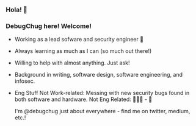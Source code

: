 ### Hola! 👋
### DebugChug here! Welcome!

- Working as a lead sofware and security engineer 🤖
- Always learning as much as I can (so much out there!)
- Willing to help with almost anything. Just ask!
- Background in writing, software design, software engineering, and infosec.

- Eng Stuff Not Work-related:
  Messing with new security bugs found in both software and hardware.
  Not Eng Related: 🏃🏻‍♀️ - 📖 
  
  I'm @debugchug just about everywhere - find me on twitter, medium, etc.!
